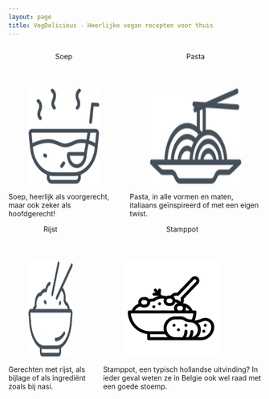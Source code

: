 ```yaml
---
layout: page
title: VegDelicieus - Heerlijke vegan recepten voor thuis
---
```


<div class="columns">
  <div class="column">
    <div class="card">
      <header class="card-header">
      <p class="card-header-title">
      Soep
      </p>
      </header>
        <div class="card-content">
          <a href="/recipes/soep.html">
            <div class="card-image">
                <figure>
                <img src="/assets/images/soep.png" alt="soep icon" style="width:190px; height:190px">
                </figure>
            </div>
          </a>
            <div class="content">
                Soep, heerlijk als voorgerecht, maar ook zeker als hoofdgerecht!
            </div>
        </div>
      </div>
  </div>

  <div class="column">
    <div class="card">
      <header class="card-header">
      <p class="card-header-title">
      Pasta
      </p>
      </header>
        <div class="card-content">
          <a href="/recipes/pasta.html">
            <div class="card-image">
                <figure>
                <img src="/assets/images/pasta.png" alt="pasta icon" style="width:190px; height:190px">
                </figure>
            </div>
          </a>
            <div class="content">
                Pasta, in alle vormen en maten, italiaans geïnspireerd of met een eigen twist.
            </div>
        </div>
      </div>
  </div>
</div>

<div class="columns">
  <div class="column">
    <div class="card">
      <header class="card-header">
      <p class="card-header-title">
      Rijst
      </p>
      </header>
        <div class="card-content">
          <a href="/recipes/rijst.html">
            <div class="card-image">
                <figure>
                <img src="/assets/images/rijst.png" alt="rijst icon" style="width:190px; height:190px">
                </figure>
            </div>
          </a>
            <div class="content">
                Gerechten met rijst, als bijlage of als ingrediënt zoals bij nasi.
            </div>
        </div>
      </div>
  </div>

  <div class="column">
    <div class="card">
      <header class="card-header">
      <p class="card-header-title">
      Stamppot
      </p>
      </header>
        <div class="card-content">
          <a href="/recipes/stamppot.html">
            <div class="card-image">
                <figure>
                <img src="/assets/images/stamppot.png" alt="stamppot icon" style="width:190px; height:190px">
                </figure>
            </div>
          </a>
            <div class="content">
               Stamppot, een typisch hollandse uitvinding? In ieder geval weten ze in Belgie ook wel raad met een goede stoemp. 
            </div>
        </div>
      </div>
  </div>
</div>
